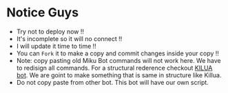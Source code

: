 # Notice Guys

- Try not to deploy now !!
- It's incomplete so it will no connect !!
- I will update it time to time !!
- You can `Fork` it to make a copy and commit changes inside your copy !!
- Note: copy pasting old Miku Bot commands will not work here. We have to redisign all commands. For a structural rederence checkout [KILUA bot](https://github.com/zhwzein/Killua-Zoldyck). We are goint to make something that is same in structure like Killua.
- Do not copy paste from other bot. This bot will have our own script.
